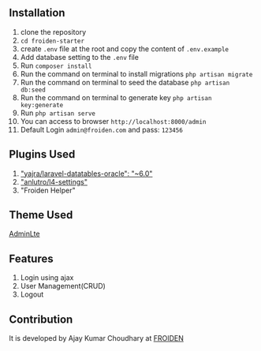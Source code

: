

## Installation


  1. clone the repository
  2. `cd froiden-starter`
  3. create `.env` file at the root and copy the content of `.env.example`
  4. Add database setting to the `.env` file
  5. Run `composer install`  
  6. Run the command on terminal to install migrations `php artisan migrate`
  7. Run the command on terminal to seed the database `php artisan db:seed`
  8. Run the command on terminal to generate key `php artisan key:generate`
  9. Run `php artisan serve`
  10. You can access to browser `http://localhost:8000/admin`
  11. Default Login `admin@froiden.com` and pass: `123456`
  
  

## Plugins Used
  1. ["yajra/laravel-datatables-oracle": "~6.0" ](https://github.com/yajra/laravel-datatables)
  2. ["anlutro/l4-settings" ](https://github.com/anlutro/laravel-settings)
  3. "Froiden Helper" 
  
## Theme Used
[AdminLte ](https://almsaeedstudio.com/preview)
## Features
  1. Login using ajax
  2. User Management(CRUD)
  3. Logout
  
  
## Contribution

It is developed by Ajay Kumar Choudhary at [FROIDEN ](http://www.froiden.com)
